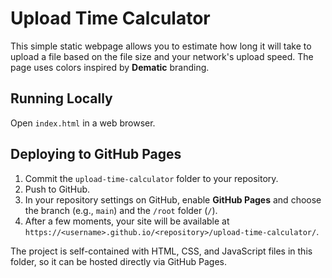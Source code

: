 # Upload Time Calculator

This simple static webpage allows you to estimate how long it will take to upload a file based on the file size and your network's upload speed. The page uses colors inspired by **Dematic** branding.

## Running Locally
Open `index.html` in a web browser.

## Deploying to GitHub Pages
1. Commit the `upload-time-calculator` folder to your repository.
2. Push to GitHub.
3. In your repository settings on GitHub, enable **GitHub Pages** and choose the branch (e.g., `main`) and the `/root` folder (`/`).
4. After a few moments, your site will be available at `https://<username>.github.io/<repository>/upload-time-calculator/`.

The project is self-contained with HTML, CSS, and JavaScript files in this folder, so it can be hosted directly via GitHub Pages.
